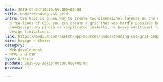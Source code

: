 ```yaml
---
date: 2019-09-04T10:10:59.000+00:00
title: Understanding CSS grid
intro: CSS Grid is a new way to create two-dimensional layouts on the web. With just
  a few lines of CSS, you can create a grid that was hardly possible before without
  JavaScript. No plugin or complicated installs, no heavy additional files, no more
  design limitations.
link: https://medium.com/sketch-app-sources/understanding-css-grid-ce92b7aa67cb
site: Design + Sketch
category:
- Web development
- HTML and CSS
type: Article
pubdate: 2019-08-26T23:00:00.000+00:00
preview: ''

---
```

